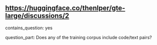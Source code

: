 ## https://huggingface.co/thenlper/gte-large/discussions/2

contains_question: yes

question_part: Does any of the training corpus include code/text pairs?